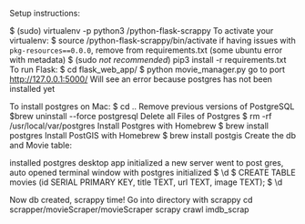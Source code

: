 Setup instructions:

$ (sudo) virtualenv -p python3 /python-flask-scrappy
To activate your virtualenv:
$ source /python-flask-scrappy/bin/activate
if having issues with `pkg-resources==0.0.0`, remove from requirements.txt (some ubuntu error with metadata)
$ (sudo *not recommended*) pip3 install -r requirements.txt
To run Flask:
$ cd flask_web_app/
$ python movie_manager.py
go to port http://127.0.0.1:5000/
Will see an error because postgres has not been installed yet

To install postgres on Mac:
$ cd ..
Remove previous versions of PostgreSQL
$brew uninstall --force postgresql
Delete all Files of Postgres
$ rm -rf /usr/local/var/postgres
Install Postgres with Homebrew
$ brew install postgres
Install PostGIS with Homebrew
$ brew install postgis
Create the db and Movie table:

installed postgres desktop app
initialized a new server
went to post gres, auto opened terminal window with postgres initialized
$ \d
$ CREATE TABLE movies (id SERIAL PRIMARY KEY, title TEXT, url TEXT, image TEXT);
$ \d


Now db created, scrappy time!
Go into directory with scrappy cd scrapper/movieScraper/movieScraper
scrapy crawl imdb_scrap
